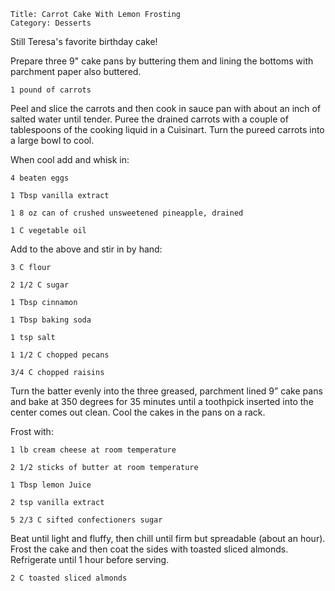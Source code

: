 ~~~ recipe-info
Title: Carrot Cake With Lemon Frosting
Category: Desserts
~~~

Still Teresa's favorite birthday cake!

Prepare three 9" cake pans by buttering them and lining the bottoms with parchment paper also
buttered.

~~~ recipe-ingredients
1 pound of carrots
~~~

Peel and slice the carrots and then cook in sauce pan with about an inch of salted water until
tender. Puree the drained carrots with a couple of tablespoons of the cooking liquid in a Cuisinart.
Turn the pureed carrots into a large bowl to cool.

When cool add and whisk in:

~~~ recipe-ingredients
4 beaten eggs

1 Tbsp vanilla extract

1 8 oz can of crushed unsweetened pineapple, drained

1 C vegetable oil
~~~

Add to the above and stir in by hand:

~~~ recipe-ingredients
3 C flour

2 1/2 C sugar

1 Tbsp cinnamon

1 Tbsp baking soda

1 tsp salt

1 1/2 C chopped pecans

3/4 C chopped raisins
~~~

Turn the batter evenly into the three greased, parchment lined 9” cake pans and bake at 350 degrees
for 35 minutes until a toothpick inserted into the center comes out clean. Cool the cakes in the
pans on a rack.

Frost with:

~~~ recipe-ingredients
1 lb cream cheese at room temperature

2 1/2 sticks of butter at room temperature

1 Tbsp lemon Juice

2 tsp vanilla extract

5 2/3 C sifted confectioners sugar
~~~

Beat until light and fluffy, then chill until firm but spreadable (about an hour). Frost the cake
and then coat the sides with toasted sliced almonds. Refrigerate until 1 hour before serving.

~~~ recipe-ingredients
2 C toasted sliced almonds
~~~
